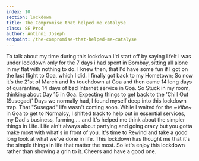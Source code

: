 ```yaml
---
index: 10
section: lockdown
title: The Compromise that helped me catalyse
class: SE Prod
author: Antinni Joseph
endpoint: /the-compromise-that-helped-me-catalyse
---
```


To talk about my time during this lockdown I'd start off by saying I felt I was under lockdown only for the 7 days i had spent in Bombay, sitting all alone in my flat with nothing to do. I knew then, that I'd have some fun if I got on the last flight to Goa, which I did. I finally got back to my Hometown; So now it's the 21st of March and Its touchdown at Goa and then came 14 long days of quarantine, 14 days of bad Internet service in Goa. So Stuck in my room, thinking about Day 15 in Goa. Expecting things to get back to the 'Chill Out (Susegad)' Days we normally had, I found myself deep into this lockdown trap. That "Susegad" life wasn't coming soon. While I waited for the ~_Vibe_~ in Goa to get to Normalcy, I shifted track to help out in essential services, my Dad's business, farming.... and It's helped me think about the simpler things in Life. Life ain't always about partying and going crazy but you gotta make most with what's in front of you. It's time to Rewind and take a good long look at what we've done in life. This lockdown has thought me that it's the simple things in life that matter the most. So let's enjoy this lockdown rather than showing a grin to it. Cheers and have a good one.
